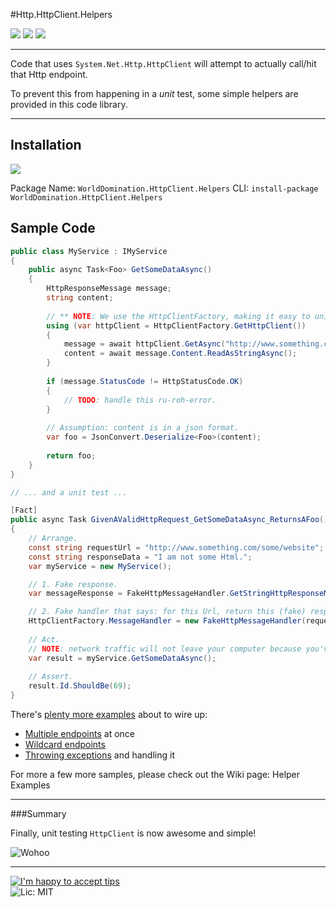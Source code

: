 #Http.HttpClient.Helpers

[![](https://ci.appveyor.com/api/projects/status/siwilxb8t3enyus2)](https://ci.appveyor.com/project/PureKrome/httpcient-helpers) [![](http://img.shields.io/nuget/v/WorldDomination.HttpClient.Helpers.svg?style=flat-square)](http://www.nuget.org/packages/WorldDomination.HttpClient.Helpers/) ![](http://img.shields.io/nuget/dt/WorldDomination.HttpClient.Helpers.svg?style=flat-square)

---

Code that uses `System.Net.Http.HttpClient` will attempt to actually call/hit that Http endpoint.

To prevent this from happening in a *unit* test, some simple helpers are provided in this code library.

-----

## Installation

[![](http://i.imgur.com/oLtAwq9.png)](https://www.nuget.org/packages/WorldDomination.HttpClient.Helpers/)

Package Name: `WorldDomination.HttpClient.Helpers` 
CLI: `install-package WorldDomination.HttpClient.Helpers`  


## Sample Code

```C#
public class MyService : IMyService
{
    public async Task<Foo> GetSomeDataAsync()
    {
        HttpResponseMessage message;
        string content;
        
        // ** NOTE: We use the HttpClientFactory, making it easy to unit test this code.
        using (var httpClient = HttpClientFactory.GetHttpClient())
        {
            message = await httpClient.GetAsync("http://www.something.com/some/website");
            content = await message.Content.ReadAsStringAsync();
        }
        
        if (message.StatusCode != HttpStatusCode.OK)
        { 
            // TODO: handle this ru-roh-error.
        }
        
        // Assumption: content is in a json format.
        var foo = JsonConvert.Deserialize<Foo>(content);
        
        return foo;
    }
}

// ... and a unit test ...

[Fact]
public async Task GivenAValidHttpRequest_GetSomeDataAsync_ReturnsAFoo()
{
    // Arrange.
    const string requestUrl = "http://www.something.com/some/website";  
    const string responseData = "I am not some Html.";
    var myService = new MyService();

    // 1. Fake response.  
    var messageResponse = FakeHttpMessageHandler.GetStringHttpResponseMessage(responseData);  

    // 2. Fake handler that says: for this Url, return this (fake) response.  
    HttpClientFactory.MessageHandler = new FakeHttpMessageHandler(requestUrl, messageResponse);
    
    // Act.
    // NOTE: network traffic will not leave your computer because you've faked the response, above.
    var result = myService.GetSomeDataAsync();
    
    // Assert.
    result.Id.ShouldBe(69);
}
```

There's [plenty more examples](https://github.com/PureKrome/HttpClient.Helpers/wiki) about to wire up:

 - [Multiple endpoints](https://github.com/PureKrome/HttpClient.Helpers/wiki/Multiple-endpoints) at once
 - [Wildcard endpoints](https://github.com/PureKrome/HttpClient.Helpers/wiki/Wildcard-endpoints)
 - [Throwing exceptions](https://github.com/PureKrome/HttpClient.Helpers/wiki/Faking-an-Exception) and handling it

For more a few more samples, please check out the Wiki page: Helper Examples

-----

###Summary

Finally, unit testing `HttpClient` is now awesome and simple!

![Wohoo](https://31.media.tumblr.com/43e63461d1e3f22a49b18dbf15227a1d/tumblr_inline_n3t10oQfIh1solpjm.gif)

---
[![I'm happy to accept tips](http://img.shields.io/gittip/purekrome.svg?style=flat-square)](https://gratipay.com/PureKrome/)  
![Lic: MIT](http://img.shields.io/badge/License-MIT-blue.svg?style=flat-square)
